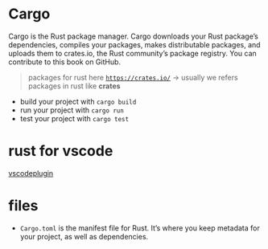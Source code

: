 # Cargo
Cargo is the Rust package manager. Cargo downloads your Rust package’s dependencies, compiles your packages, makes distributable packages, and uploads them to crates.io, the Rust community’s package registry. You can contribute to this book on GitHub.

> packages for rust here [`https://crates.io/`](https://crates.io/) -> usually we refers packages in rust like <b>crates</b>

* build your project with `cargo build`
* run your project with `cargo run`
* test your project with `cargo test`

# rust for vscode
[vscodeplugin](https://code.visualstudio.com/docs/languages/rust)

# files

* `Cargo.toml` is the manifest file for Rust. It’s where you keep metadata for your project, as well as dependencies.